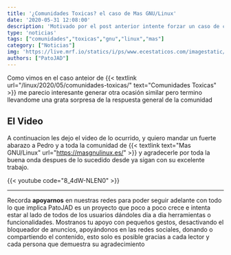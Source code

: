 ```yaml
---
title: '¿Comunidades Toxicas? el caso de Mas GNU/Linux'
date: '2020-05-31 12:08:00'
description: 'Motivado por el post anterior intente forzar un caso de comunidades toxicas y me llevo una sorpresa...'
type: 'noticias'
tags: ["comunidades","toxicas","gnu","linux","mas"]
category: ["Noticias"]
img: 'https://live.mrf.io/statics/i/ps/www.ecestaticos.com/imagestatic/clipping/c45/53c/c4553c3c9a3495b1d01c3026868ffdc7/las-dudas-ortograficas-mas-frecuentes-de-los-espanoles-resueltas-por-la-rae.jpg?mtime=1579565836'
authors: ["PatoJAD"]
---
```




Como vimos en el caso anteior de {{< textlink url="/linux/2020/05/comunidades-toxicas/" text="Comunidades Toxicas" >}} me parecio interesante generar otra ocasión similar pero termino llevandome una grata sorpresa de la respuesta general de la comunidad




## El Video



A continuacion les dejo el video de lo ocurrido, y quiero mandar un fuerte abarazo a Pedro y a toda la comunidad de {{< textlink text="Mas GNU/Linux" url="https://masgnulinux.es/" >}} y agradecerle por toda la buena onda despues de lo sucedido desde ya sigan con su excelente trabajo.



{{< youtube code="8_4dW-NLEN0" >}}




---



Recorda **apoyarnos** en nuestras redes para poder seguir adelante con todo lo que implica PatoJAD es un proyecto que poco a poco crece e intenta estar al lado de todos de los usuarios dándoles dia a dia herramientas o funcionalidades. Mostranos tu apoyo con pequeños gestos, desactivando el bloqueador de anuncios, apoyándonos en las redes sociales, donando o compartiendo el contenido, esto solo es posible gracias a cada lector y cada persona que demuestra su agradecimiento
